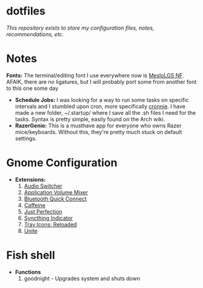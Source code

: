 # dotfiles
*This repository exists to store my configuration files, notes, recommendations, etc.*

# Notes
 **Fonts:** The terminal/editing font I use everywhere now is [MesloLGS NF](https://github.com/romkatv/powerlevel10k/blob/master/font.md). AFAIK, there are no ligatures, but I will probably port some from another font to this one some day 
* **Schedule Jobs:** I was looking for a way to run some tasks on specific intervals and I stumbled upon cron, more specifically [cronnie](https://archlinux.org/packages/core/x86_64/cronie/). I have made a new folder, ~/.startup/ where I save all the .sh files I need for the tasks. Syntax is pretty simple, easily found on the Arch wiki. 
* **RazerGenie:** This is a musthave app for everyone who owns Razer mice/keyboards. Without this, they're pretty much stuck on default settings. 

# Gnome Configuration
* **Extensions:**
    1. [Audio Switcher](https://extensions.gnome.org/extension/1092/audio-switcher/) 
    2. [Application Volume Mixer](https://extensions.gnome.org/extension/3499/application-volume-mixer/) 
	3. [Bluetooth Quick Connect](https://extensions.gnome.org/extension/1401/bluetooth-quick-connect/)
	4. [Caffeine](https://extensions.gnome.org/extension/517/caffeine/)
	5. [Just Perfection](https://extensions.gnome.org/extension/3843/just-perfection/)
	6. [Syncthing Indicator](https://extensions.gnome.org/extension/1070/syncthing-indicator/)
    7. [Tray Icons: Reloaded](https://extensions.gnome.org/extension/2890/tray-icons-reloaded/) 
	8. [Unite](https://extensions.gnome.org/extension/1287/unite/)
	

# Fish shell
* **Functions**
	1. goodnight - Upgrades system and shuts down 
